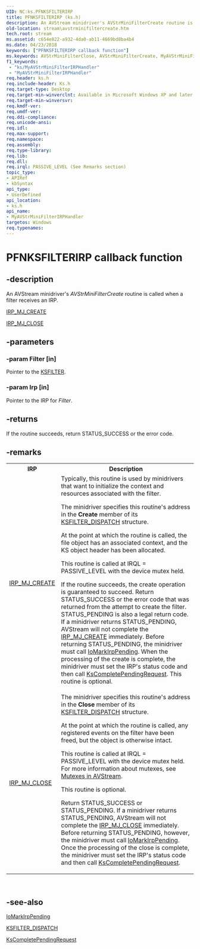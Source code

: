 ```yaml
---
UID: NC:ks.PFNKSFILTERIRP
title: PFNKSFILTERIRP (ks.h)
description: An AVStream minidriver's AVStrMiniFilterCreate routine is called when a filter receives an IRP.
old-location: stream\avstrminifiltercreate.htm
tech.root: stream
ms.assetid: c654e822-a932-4da0-ab11-4669bd8ba4b4
ms.date: 04/23/2018
keywords: ["PFNKSFILTERIRP callback function"]
ms.keywords: AVStrMiniFilterClose, AVStrMiniFilterCreate, MyAVStrMiniFilterIRPHandler, MyAVStrMiniFilterIRPHandler routine [Streaming Media Devices], PFNKSFILTERIRP, avstclbk_76b73509-587e-47bd-9de7-92eac4237706.xml, ks/MyAVStrMiniFilterIRPHandler, stream.avstrminifiltercreate
f1_keywords:
 - "ks/MyAVStrMiniFilterIRPHandler"
 - "MyAVStrMiniFilterIRPHandler"
req.header: ks.h
req.include-header: Ks.h
req.target-type: Desktop
req.target-min-winverclnt: Available in Microsoft Windows XP and later operating systems and DirectX 8.0 and later DirectX versions.
req.target-min-winversvr: 
req.kmdf-ver: 
req.umdf-ver: 
req.ddi-compliance: 
req.unicode-ansi: 
req.idl: 
req.max-support: 
req.namespace: 
req.assembly: 
req.type-library: 
req.lib: 
req.dll: 
req.irql: PASSIVE_LEVEL (See Remarks section)
topic_type:
- APIRef
- kbSyntax
api_type:
- UserDefined
api_location:
- ks.h
api_name:
- MyAVStrMiniFilterIRPHandler
targetos: Windows
req.typenames: 
---
```


# PFNKSFILTERIRP callback function


## -description


An AVStream minidriver's <i>AVStrMiniFilterCreate</i> routine is called when a filter receives an IRP. 


<a href="https://docs.microsoft.com/windows-hardware/drivers/ifs/irp-mj-create">IRP_MJ_CREATE</a>



<a href="https://docs.microsoft.com/windows-hardware/drivers/kernel/irp-mj-close">IRP_MJ_CLOSE</a>



## -parameters




### -param Filter [in]

Pointer to the <a href="https://docs.microsoft.com/windows-hardware/drivers/ddi/ks/ns-ks-_ksfilter">KSFILTER</a>.


### -param Irp [in]

Pointer to the IRP for <i>Filter</i>.


## -returns



If the routine succeeds, return STATUS_SUCCESS or the error code.




## -remarks



<table>
<tr>
<th>IRP</th>
<th>Description</th>
</tr>
<tr>
<td>
<a href="https://docs.microsoft.com/windows-hardware/drivers/ifs/irp-mj-create">IRP_MJ_CREATE</a>
</td>
<td>
Typically, this routine is used by minidrivers that want to initialize the context and resources associated with the filter.

The minidriver specifies this routine's address in the <b>Create</b> member of its <a href="https://docs.microsoft.com/windows-hardware/drivers/ddi/ks/ns-ks-_ksfilter_dispatch">KSFILTER_DISPATCH</a> structure.

At the point at which the routine is called, the file object has an associated context, and the KS object header has been allocated.

This routine is called at IRQL = PASSIVE_LEVEL with the device mutex held.</p>If the routine succeeds, the create operation is guaranteed to succeed. Return STATUS_SUCCESS or the error code that was returned from the attempt to create the filter. STATUS_PENDING is also a legal return code. If a minidriver returns STATUS_PENDING, AVStream will not complete the <a href="https://docs.microsoft.com/windows-hardware/drivers/ifs/irp-mj-create">IRP_MJ_CREATE</a> immediately. Before returning STATUS_PENDING, the minidriver must call <a href="https://docs.microsoft.com/windows-hardware/drivers/ddi/wdm/nf-wdm-iomarkirppending">IoMarkIrpPending</a>. When the processing of the create is complete, the minidriver must set the IRP's status code and then call <a href="https://docs.microsoft.com/windows-hardware/drivers/ddi/ks/nf-ks-kscompletependingrequest">KsCompletePendingRequest</a>.
        This routine is optional.

</td>
</tr>
<tr>
<td>
<a href="https://docs.microsoft.com/windows-hardware/drivers/kernel/irp-mj-close">IRP_MJ_CLOSE</a>
</td>
<td>
The minidriver specifies this routine's address in the <b>Close</b> member of its <a href="https://docs.microsoft.com/windows-hardware/drivers/ddi/ks/ns-ks-_ksfilter_dispatch">KSFILTER_DISPATCH</a> structure.

At the point at which the routine is called, any registered events on the filter have been freed, but the object is otherwise intact.

This routine is called at IRQL = PASSIVE_LEVEL with the device mutex held. For more information about mutexes, see <a href="https://docs.microsoft.com/windows-hardware/drivers/stream/mutexes-in-avstream">Mutexes in AVStream</a>.

This routine is optional.

Return STATUS_SUCCESS or STATUS_PENDING. If a minidriver returns STATUS_PENDING, AVStream will not complete the <a href="https://docs.microsoft.com/windows-hardware/drivers/kernel/irp-mj-close">IRP_MJ_CLOSE</a> immediately. Before returning STATUS_PENDING, however, the minidriver must call <a href="https://docs.microsoft.com/windows-hardware/drivers/ddi/wdm/nf-wdm-iomarkirppending">IoMarkIrpPending</a>. Once the processing of the close is complete, the minidriver must set the IRP's status code and then call <a href="https://docs.microsoft.com/windows-hardware/drivers/ddi/ks/nf-ks-kscompletependingrequest">KsCompletePendingRequest</a>.

</td>
</tr>
</table>
 




## -see-also




<a href="https://docs.microsoft.com/windows-hardware/drivers/ddi/wdm/nf-wdm-iomarkirppending">IoMarkIrpPending</a>



<a href="https://docs.microsoft.com/windows-hardware/drivers/ddi/ks/ns-ks-_ksfilter_dispatch">KSFILTER_DISPATCH</a>



<a href="https://docs.microsoft.com/windows-hardware/drivers/ddi/ks/nf-ks-kscompletependingrequest">KsCompletePendingRequest</a>
 

 

